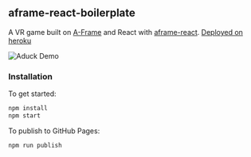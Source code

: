 ## aframe-react-boilerplate
A VR game built on [A-Frame](https://aframe.io) and React with [aframe-react](https://github.com/ngokevin/aframe-react).
[Deployed on heroku](aduck.herokuapp.com)

![Aduck Demo](https://media.giphy.com/media/Q8JJlbJ1F1vSchRKhn/giphy.gif)
### Installation

To get started:

```bash
npm install
npm start
```

To publish to GitHub Pages:

```bash
npm run publish
```
